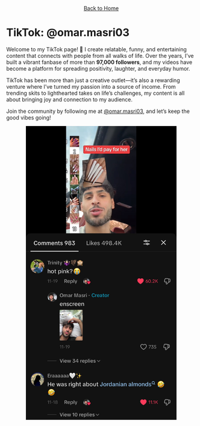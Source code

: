 <div align="center">
    <a href="https://coollomar1.github.io" class="button">Back to Home</a>
</div>

# **TikTok: @omar.masri03**

Welcome to my TikTok page! 🎥 I create relatable, funny, and entertaining content that connects with people from all walks of life. Over the years, I’ve built a vibrant fanbase of more than **97,000 followers**, and my videos have become a platform for spreading positivity, laughter, and everyday humor.

TikTok has been more than just a creative outlet—it’s also a rewarding venture where I’ve turned my passion into a source of income. From trending skits to lighthearted takes on life’s challenges, my content is all about bringing joy and connection to my audience.

Join the community by following me at [@omar.masri03](https://www.tiktok.com/@omar.masri03), and let’s keep the good vibes going!
<div align="center">
    <img src="tiktok.jpg" alt="TikTok" width="400" />
</div>
